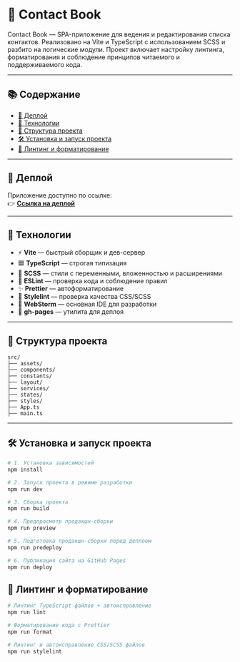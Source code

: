 # 📒 Contact Book

Contact Book — SPA-приложение для ведения и редактирования списка контактов. Реализовано на Vite и TypeScript с использованием SCSS и разбито на логические модули. Проект включает настройку линтинга, форматирования и соблюдение принципов читаемого и поддерживаемого кода.

---

## 📚 Содержание

- [🔗 Деплой](#-деплой)
- [🚀 Технологии](#-технологии)
- [📁 Структура проекта](#-структура-проекта)
- [🛠 Установка и запуск проекта](#-установка-и-запуск-проекта)
- [🧹 Линтинг и форматирование](#-линтинг-и-форматирование)

---

## 🔗 Деплой

Приложение доступно по ссылке:  
👉 **[Ссылка на деплой](https://tatsianakuryla.github.io/contact-book/)**

---

## 🚀 Технологии

- ⚡ **Vite** — быстрый сборщик и дев-сервер
- 🟦 **TypeScript** — строгая типизация
- 🎨 **SCSS** — стили с переменными, вложенностью и расширениями
- 🧹 **ESLint** — проверка кода и соблюдение правил
- ✨ **Prettier** — автоформатирование
- 🎯 **Stylelint** — проверка качества CSS/SCSS
- 🧠 **WebStorm** — основная IDE для разработки
- 🚀 **gh-pages** — утилита для деплоя

---

## 📁 Структура проекта

```
src/
├── assets/
├── components/
├── constants/
├── layout/
├── services/
├── states/
├── styles/
├── App.ts
├── main.ts
```

---

## 🛠 Установка и запуск проекта

```bash
# 1. Установка зависимостей
npm install
```

```bash
# 2. Запуск проекта в режиме разработки
npm run dev
```

```bash
# 3. Сборка проекта
npm run build
```

```bash
# 4. Предпросмотр продакшн-сборки
npm run preview
```

```bash
# 5. Подготовка продакшн-сборки перед деплоем
npm run predeploy
```

```bash
# 6. Публикация сайта на GitHub Pages
npm run deploy
```

## 🧹 Линтинг и форматирование

```bash
# Линтинг TypeScript файлов + автоисправление
npm run lint
```

```bash
# Форматирование кода с Prettier
npm run format
```

```bash
# Линтинг и автоисправление CSS/SCSS файлов
npm run stylelint
```
